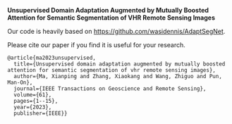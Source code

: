 **Unsupervised Domain Adaptation Augmented by Mutually Boosted Attention for Semantic Segmentation of VHR Remote Sensing Images**

Our code is heavily based on https://github.com/wasidennis/AdaptSegNet.

Please cite our paper if you find it is useful for your research.

```
@article{ma2023unsupervised,
  title={Unsupervised domain adaptation augmented by mutually boosted attention for semantic segmentation of vhr remote sensing images},
  author={Ma, Xianping and Zhang, Xiaokang and Wang, Zhiguo and Pun, Man-On},
  journal={IEEE Transactions on Geoscience and Remote Sensing},
  volume={61},
  pages={1--15},
  year={2023},
  publisher={IEEE}}
  ```
